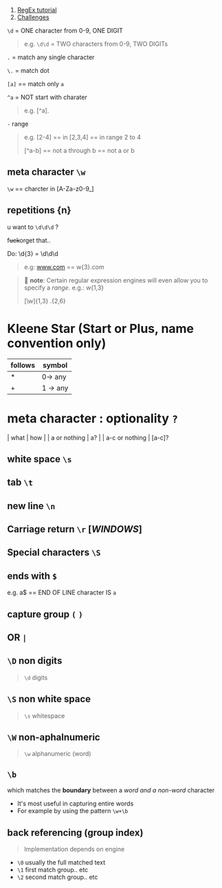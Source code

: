 1. [RegEx tutorial](https://regexone.com/lesson/introduction_abcs)
2. [Challenges](https://regexone.com/problem/matching_filenames?)

`\d` = ONE character from 0-9, ONE DIGIT
> e.g. `\d\d` =  TWO characters from 0-9,  TWO DIGITs

`.` = match any single character

`\.` = match dot

`[a]` == match only `a`

`^a` = NOT start with charater
> e.g. [^a].

`-` range
> e.g.
> [2-4] ==  in [2,3,4] == in range 2 to 4
> 
> [^a-b] == not a through b == not a or b

## meta character `\w`
`\w` == charcter in [A-Za-z0-9_]

## repetitions {n}
u want to `\d\d\d` ? 

f~~uck~~orget that..

Do: \d{3} = \d\d\d
> e.g:  www.com == w{3}\.com

> :memo: **note**: Certain regular expression engines will even allow you to specify a *range*.
> e.g.: w{1,3}
> 
> [\w]{1,3}  .{2,6}


# Kleene Star (Start or Plus, name convention only)
| follows | symbol |
| - | - |
| * | 0-> any |
| + | 1 -> any |

# meta character : optionality `?`
| what | how |
| a or nothing | a? |
| a-c or nothing | [a-c]?

## white space `\s`
## tab `\t`
##  new line `\n`
## Carriage return `\r` [*WINDOWS*]
## Special characters `\S`

## ends with `$`
e.g. a$ == END OF LINE character IS `a`

## capture group `(`  `)`

## OR `|`

##  `\D` non digits
> `\d` digits

## `\S` non white space 
> `\s` whitespace

## `\W` non-aphalnumeric
> `\w` alphanumeric (word)

##  `\b` 
which matches the **boundary** between a *word and a non-word* character

- It's most useful in capturing entire words
- For example by using the pattern `\w+\b`

## back referencing (group index)
> Implementation depends on engine
- `\0` usually the full matched text
- `\1` first match group.. etc
- `\2` second match group.. etc






















